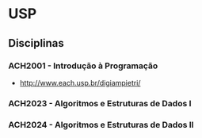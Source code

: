# USP

## Disciplinas

### ACH2001 - Introdução à Programação

- http://www.each.usp.br/digiampietri/

### ACH2023 - Algoritmos e Estruturas de Dados I

### ACH2024 - Algoritmos e Estruturas de Dados II
